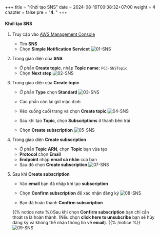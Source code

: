 +++
title = "Khởi tạo SNS"
date = 2024-08-19T00:38:32+07:00
weight = 4
chapter = false
pre = "<b>4. </b>"
+++

#### Khởi tạo SNS

1. Truy cập vào
   [AWS Management Console](https://aws.amazon.com/vi/free/?gclid=CjwKCAjw_ZC2BhAQEiwAXSgClvWbbk-Y8aK5QEAweAN7K8tLmdmvIiZuLvrcXaHfX9HrfLJlZr3U2xoC6y4QAvD_BwE&trk=c4f45c53-585c-4b31-8fbf-d39fbcdc603a&sc_channel=ps&ef_id=CjwKCAjw_ZC2BhAQEiwAXSgClvWbbk-Y8aK5QEAweAN7K8tLmdmvIiZuLvrcXaHfX9HrfLJlZr3U2xoC6y4QAvD_BwE:G:s&s_kwcid=AL!4422!3!637354294239!e!!g!!aws!19043613274!143453611386&all-free-tier.sort-by=item.additionalFields.SortRank&all-free-tier.sort-order=asc&awsf.Free%20Tier%20Types=*all&awsf.Free%20Tier%20Categories=*all)

   - Tìm **SNS**
   - Chọn **Simple Notification Servicet**
     ![01-SNS](/images/5/5-sns-01.png?width=90pc)

2. Trong giao diện của **SNS**

   - Ở phần **Create topic**, nhập **Topic name:** `FCJ-SNSTopic`
   - Chọn **Next step**
     ![02-SNS](/images/5/5-sns-02.png?width=90pc)

3. Trong giao diện của **Create topic**

   - Ở phần **Type** chọn **Standard**
     ![03-SNS](/images/5/5-sns-03.png?width=90pc)

   - Các phần còn lại giữ mặc định
   - Kéo xuống cuối trang và chọn **Create topic**
     ![04-SNS](/images/5/5-sns-04.png?width=90pc)

   - Sau khi tạo **Topic**, chọn **Subscriptions** ở thanh bên trái
   - Chọn **Create subscription**
     ![05-SNS](/images/5/5-sns-05.png?width=90pc)

4. Trong giao diện **Create subscription**

   - Ở phần **Topic ARN**, chọn **Topic** bạn vừa tạo
   - **Protocol** chọn **Email**
   - **Endpoint** nhập **email cá nhân** của bạn
   - Sau đó chọn **Create subscription**
     ![07-SNS](/images/5/5-sns-07.png?width=90pc)

5. Sau khi **Create subscription**

   - Vào **email** bạn đã nhập khi tạo **subscription**
   - Chọn **Confirm subscription** để xác nhận đăng ký
     ![08-SNS](/images/5/5-sns-08.png?width=90pc)

   - Bạn đã hoàn thành **Confirm subscription**

   {{% notice note %}}Sau khi chọn **Confirm subscription** bạn chỉ cần thoát ra là hoàn thành. (Nếu chọn **click here to unsubcribe** bạn sẽ hủy đăng ký và không thể nhận thông tin về **email**).
   {{% /notice %}}
   ![09-SNS](/images/5/5-sns-09.png?width=90pc)
